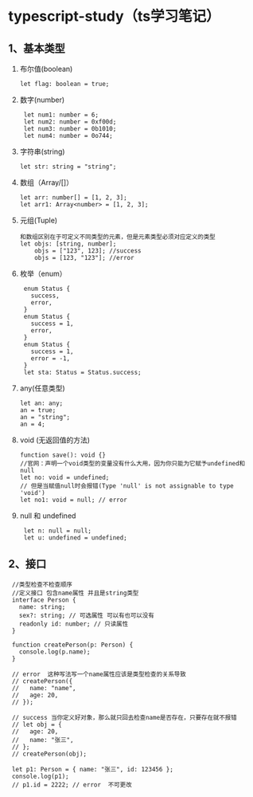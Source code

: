 # typescript-study（ts学习笔记）

## 1、基本类型
1. 布尔值(boolean)
   ```
   let flag: boolean = true;
   ```
2. 数字(number)
   ```
    let num1: number = 6;
    let num2: number = 0xf00d;
    let num3: number = 0b1010;
    let num4: number = 0o744;
   ```
3. 字符串(string)
    ```
    let str: string = "string";
    ```
4. 数组（Array/[]）
   ```
   let arr: number[] = [1, 2, 3];
   let arr1: Array<number> = [1, 2, 3];
   ```
5. 元组(Tuple)
   ```
   和数组区别在于可定义不同类型的元素，但是元素类型必须对应定义的类型
   let objs: [string, number];
       objs = ["123", 123]; //success
       objs = [123, "123"]; //error
   ```
6. 枚举（enum）
   ```
    enum Status {
      success,
      error,
    }
    enum Status {
      success = 1,
      error,
    }
    enum Status {
      success = 1,
      error = -1,
    }
    let sta: Status = Status.success;
   ```
7. any(任意类型)
    ```
    let an: any;
    an = true;
    an = "string";
    an = 4;
    ```
8. void (无返回值的方法)
    ```
    function save(): void {}
    //官网：声明一个void类型的变量没有什么大用，因为你只能为它赋予undefined和null
    let no: void = undefined;
    // 但是当赋值null时会报错(Type 'null' is not assignable to type 'void')
    let no1: void = null; // error
    ```
9. null 和 undefined
   ```
    let n: null = null;
    let u: undefined = undefined;
   ```

## 2、接口
   ```
    //类型检查不检查顺序
    //定义接口 包含name属性 并且是string类型
    interface Person {
      name: string;
      sex?: string; // 可选属性 可以有也可以没有
      readonly id: number; // 只读属性
    }

    function createPerson(p: Person) {
      console.log(p.name);
    }

    // error  这种写法写一个name属性应该是类型检查的关系导致
    // createPerson({
    //   name: "name",
    //   age: 20,
    // });

    // success 当你定义好对象，那么就只回去检查name是否存在，只要存在就不报错
    // let obj = {
    //   age: 20,
    //   name: "张三",
    // };
    // createPerson(obj);

    let p1: Person = { name: "张三", id: 123456 };
    console.log(p1);
    // p1.id = 2222; // error  不可更改
   ```